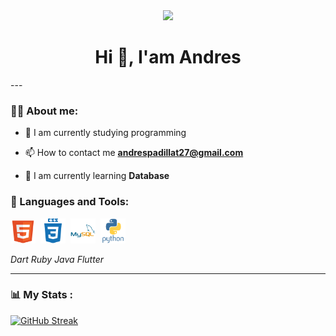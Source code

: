 
<div id="header" align="center">
    <img src="https://media.giphy.com/media/bGgsc5mWoryfgKBx1u/giphy.gif" width="250" />
    <h1 align="center">Hi 👋, I'am Andres</h1>
  </div>
---

  ### 👨‍💻 About me:

- 📝 I am currently studying programming

- 📫 How to contact me **andrespadillat27@gmail.com**

- 🌱 I am currently learning **Database**  




<div align="left">
    <h3>🔨 Languages and Tools:</h3>
    <div>
        <img src="https://github.com/devicons/devicon/blob/master/icons/html5/html5-original.svg" title="HTML5" alt="HTML" width="40" height="37"/>&nbsp;
        <img src="https://github.com/devicons/devicon/blob/master/icons/css3/css3-plain-wordmark.svg"  title="CSS" alt="CSS" width="40" &nbsp;" height="40"/>&nbsp;
        <img src="https://github.com/devicons/devicon/blob/master/icons/mysql/mysql-original-wordmark.svg" title="MySQL"  alt="MySQL"  width="40" height="40"/>&nbsp;
         <img src="https://github.com/devicons/devicon/blob/master/icons/python/python-original-wordmark.svg" title="Python"  alt="Python"  width="40" height="40"/>&nbsp;

*Dart*
*Ruby*
*Java*
*Flutter*
       
       
---



### 📊 My Stats :
[![GitHub Streak](http://github-readme-streak-stats.herokuapp.com?user=andresf2705&theme=neon)](https://git.io/streak-stats)
